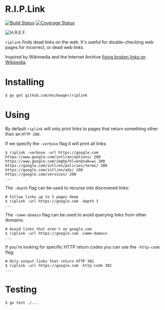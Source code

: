 # R.I.P.Link

[![Build Status](https://travis-ci.org/mschwager/riplink.svg?branch=master)](https://travis-ci.org/mschwager/riplink)
[![Coverage Status](https://coveralls.io/repos/github/mschwager/riplink/badge.svg?branch=master)](https://coveralls.io/github/mschwager/riplink?branch=master)

![H.R.E.F.](logo.png)

`riplink` finds dead links on the web. It's useful for double-checking web pages for incorrect, or dead web links.

Inspired by Wikimedia and the Internet Archive [fixing broken links on Wikipedia](https://blog.wikimedia.org/2016/10/26/internet-archive-broken-links/).

# Installing

```
$ go get github.com/mschwager/riplink
```

# Using

By default `riplink` will only print links to pages that return something other than an `HTTP 200`.

If we specify the `-verbose` flag it will print all links:

```
$ riplink -verbose -url https://google.com
https://www.google.com/intl/en/options/ 200
https://www.google.com/imghp?hl=en&tab=wi 200
https://google.com/intl/en/policies/terms/ 200
https://google.com/intl/en/ads/ 200
https://google.com/services/ 200
...
```

The `-depth` flag can be used to recurse into discovered links:

```
# Follow links up to 3 pages deep
$ riplink -url https://google.com -depth 3
...
```

The `-same-domain` flag can be used to avoid querying links from other domains:

```
# Avoid links that aren't on google.com
$ riplink -url https://google.com -same-domain
...
```

If you're looking for specific HTTP return codes you can use the `-http-code` flag:

```
# Only output links that return HTTP 302
$ riplink -url https://google.com -http-code 302
...
```

# Testing

```
$ go test ./...
```
